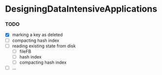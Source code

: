 # DesigningDataIntensiveApplications


### TODO

* [x] marking a key as deleted
* [ ] compacting hash index
* [ ] reading existing state from disk
    * [ ] fileFB
    * [ ] hash index
    * [ ] compacting hash index
* [ ] ...